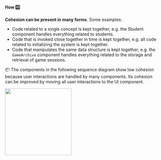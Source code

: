 <link rel="stylesheet" href="{{baseUrl}}/css/textbook.css">

<div class="website-content">

<div id="title">

#### How :two:

</div>

<div id="body">

**Cohesion can be present in many forms**. Some examples:
* Code related to a single concept is kept together, e.g. the Student component handles everything related to students.
* Code that is invoked close together in time is kept together, e.g. all code related to initializing the system is kept together.
* Code that manipulates the same data structure is kept together, e.g. the `GameArchive` component handles everything related to the storage and retrieval of game sessions.

<tip-box>

:package:  The components in the following sequence diagram show low cohesion because user interactions are handled by many components. Its cohesion can be improved by moving all user interactions to the UI component.

<img src="{{baseUrl}}/designPrinciples/cohesion/how/images/uiLogicStorage.png" height="220" />
<p/>

</tip-box>

</div>

<div id="extras">
  <include src="exercises.md" />
<div>

</div>
